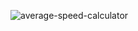 ![average-speed-calculator](https://github.com/aratheunseen/python-mini-apps/assets/62181222/da9d9160-73ff-4d19-bbba-e0a3b3da0f1d)
